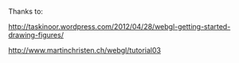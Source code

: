 Thanks to:

http://taskinoor.wordpress.com/2012/04/28/webgl-getting-started-drawing-figures/

http://www.martinchristen.ch/webgl/tutorial03

